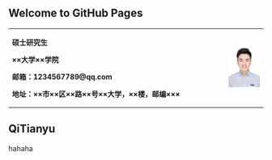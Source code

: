 ## Welcome to GitHub Pages

<div>
<table border="0">
  <tr>
    <td width="85%">
      <p><b>硕士研究生</b></p>
      <p><b>××大学××学院</b></p>
      <p><b>邮箱：1234567789@qq.com</b></p>
      <p><b>地址：××市××区××路××号××大学，××楼，邮编×××</b></p>
    </td>
    <td width="15%">
      <img src="/TianyuQi.jpg" height="100%">      
    </td>
  </tr>
</table>
</div>

## QiTianyu

hahaha
